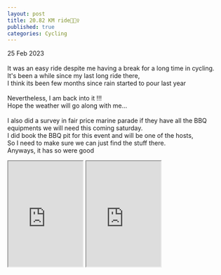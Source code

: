 ```yaml
---
layout: post
title: 20.82 KM ride🚴🏼‍♀️
published: true
categories: Cycling
---
```

25 Feb 2023
<br>
<br>
It was an easy ride despite me having a break for a long time in cycling.
<br>
It's been a while since my last long ride there,
<br>
I think its been few months since rain started to pour last year
<br>
<br>
Nevertheless, I am back into it !!!
<br>
Hope the weather will go along with me...
<br>
<br>
I also did a survey in fair price marine parade if they have all the BBQ equipments we will need this coming saturday.
<br>
I did book the BBQ pit for this event and will be one of the hosts,
<br>
So I need to make sure we can just find the stuff there.
<br>
Anyways, it has so were good
<br>
<iframe src="https://drive.google.com/file/d/1kXyTeG19780l3Wek5rYICRON7XAcDD0j/preview" width="170" height="240" allow="autoplay"></iframe>
<iframe src="https://drive.google.com/file/d/16cHGxjlEyCRetpnqgIvbbutXguKUXyh7/preview" width="170" height="240" allow="autoplay"></iframe>

